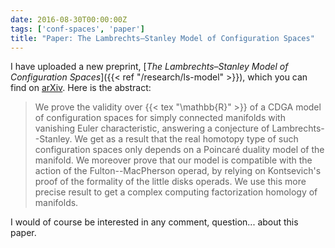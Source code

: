```yaml
---
date: 2016-08-30T00:00:00Z
tags: ['conf-spaces', 'paper']
title: "Paper: The Lambrechts–Stanley Model of Configuration Spaces"
---
```


I have uploaded a new preprint, [*The Lambrechts–Stanley Model of Configuration Spaces*]({{< ref "/research/ls-model" >}}), which you can find on [arXiv](http://arxiv.org/abs/1608.08054). Here is the abstract:
<!--more-->

> We prove the validity over {{< tex "\mathbb{R}" >}} of a CDGA model of configuration spaces for simply connected manifolds with vanishing Euler characteristic, answering a conjecture of Lambrechts--Stanley. We get as a result that the real homotopy type of such configuration spaces only depends on a Poincaré duality model of the manifold. We moreover prove that our model is compatible with the action of the Fulton--MacPherson operad, by relying on Kontsevich's proof of the formality of the little disks operads. We use this more precise result to get a complex computing factorization homology of manifolds.

I would of course be interested in any comment, question... about this paper.
